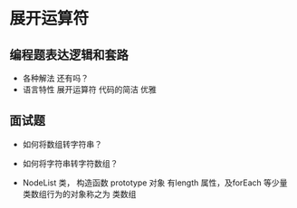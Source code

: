# 展开运算符
## 编程题表达逻辑和套路
  - 各种解法
    还有吗？
  - 语言特性
    展开运算符 代码的简洁 优雅

## 面试题
- 如何将数组转字符串？

- 如何将字符串转字符数组？

- NodeList 类， 构造函数 prototype 对象 
  有length 属性，及forEach 等少量类数组行为的对象称之为
  类数组